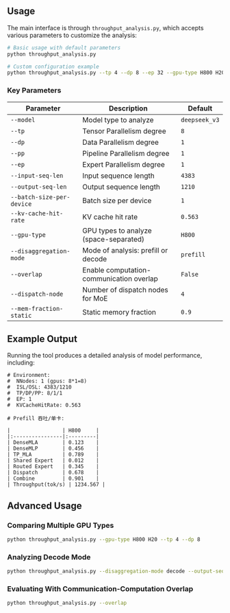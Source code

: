 ## Usage

The main interface is through `throughput_analysis.py`, which accepts various parameters to customize the analysis:

```bash
# Basic usage with default parameters
python throughput_analysis.py

# Custom configuration example
python throughput_analysis.py --tp 4 --dp 8 --ep 32 --gpu-type H800 H20 --disaggregation-mode prefill --overlap
```

### Key Parameters

| Parameter | Description | Default |
|-----------|-------------|---------|
| `--model` | Model type to analyze | `deepseek_v3` |
| `--tp` | Tensor Parallelism degree | `8` |
| `--dp` | Data Parallelism degree | `1` |
| `--pp` | Pipeline Parallelism degree | `1` |
| `--ep` | Expert Parallelism degree | `1` |
| `--input-seq-len` | Input sequence length | `4383` |
| `--output-seq-len` | Output sequence length | `1210` |
| `--batch-size-per-device` | Batch size per device | `1` |
| `--kv-cache-hit-rate` | KV cache hit rate | `0.563` |
| `--gpu-type` | GPU types to analyze (space-separated) | `H800` |
| `--disaggregation-mode` | Mode of analysis: prefill or decode | `prefill` |
| `--overlap` | Enable computation-communication overlap | `False` |
| `--dispatch-node` | Number of dispatch nodes for MoE | `4` |
| `--mem-fraction-static` | Static memory fraction | `0.9` |

## Example Output

Running the tool produces a detailed analysis of model performance, including:

```
# Environment:
#  NNodes: 1 (gpus: 8*1=8)
#  ISL/OSL: 4383/1210
#  TP/DP/PP: 8/1/1
#  EP: 1
#  KVCacheHitRate: 0.563

# Prefill 吞吐/单卡: 

|                 | H800     |
|:----------------|:---------|
| DenseMLA        | 0.123    |
| DenseMLP        | 0.456    |
| TP_MLA          | 0.789    |
| Shared Expert   | 0.012    |
| Routed Expert   | 0.345    |
| Dispatch        | 0.678    |
| Combine         | 0.901    |
| Throughput(tok/s) | 1234.567 |
```

## Advanced Usage

### Comparing Multiple GPU Types

```bash
python throughput_analysis.py --gpu-type H800 H20 --tp 4 --dp 8
```

### Analyzing Decode Mode

```bash
python throughput_analysis.py --disaggregation-mode decode --output-seq-len 512
```

### Evaluating With Communication-Computation Overlap

```bash
python throughput_analysis.py --overlap
```